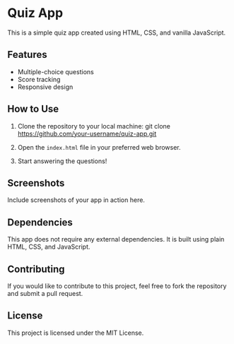 # Quiz App

This is a simple quiz app created using HTML, CSS, and vanilla JavaScript.

## Features

- Multiple-choice questions
- Score tracking
- Responsive design

## How to Use

1. Clone the repository to your local machine: git clone https://github.com/your-username/quiz-app.git

2. Open the `index.html` file in your preferred web browser.

3. Start answering the questions!

## Screenshots

Include screenshots of your app in action here.

## Dependencies

This app does not require any external dependencies. It is built using plain HTML, CSS, and JavaScript.

## Contributing

If you would like to contribute to this project, feel free to fork the repository and submit a pull request.

## License

This project is licensed under the MIT License.
   
